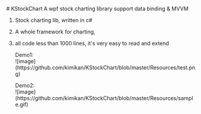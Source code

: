 
<html>

<body>
	<p>
	# KStockChart
A wpf stock charting library support data binding &amp; MVVM

1. Stock charting lib, written in c#
2. A whole framework for charting, 
3. all code less than 1000 lines, it's very easy to read and extend
	</p>
	
	<p>
	Demo1:<br/> 
	![image](https://github.com/kimikan/KStockChart/blob/master/Resources/test.png)
	</p>
	
	<p>
	Demo2:<br/> 
	![image](https://github.com/kimikan/KStockChart/blob/master/Resources/sample.gif)
	</p>
</body>
</html>

